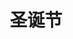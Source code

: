 ---
title: 圣诞节
category: times
icon: users
img: /assets/img/us/新年2018.jpeg
public: false
pos: right
description: 两个200斤的胖子！
---